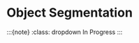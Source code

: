 
# Object Segmentation

:::{note}
:class: dropdown
In Progress
:::

<br>
<br>

<br>
<br>

<br>
<br>

<br>
<br>
